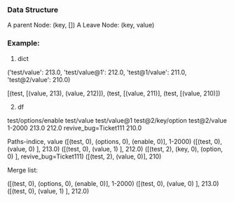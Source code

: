 ### Data Structure

A parent Node: (key, [])
A Leave Node: (key, value)

### Example:

1. dict

('test/value': 213.0, 'test/value@1': 212.0, 'test@1/value': 211.0, 'test@2/value': 210.0)

[(test, [(value, 213), (value, 212)]), (test, [(value, 211)], (test, [(value, 210)])
 
2. df

test/options/enable   test/value  test/value@1      test@2/key/option  test@2/value  
1-2000     213.0         212.0  revive_bug=Ticket111         210.0

Paths-indice, value
([(test, 0), (options, 0), (enable, 0)], 1-2000)
([(test, 0), (value, 0) ], 213.0)
([(test, 0), (value, 1) ], 212.0)
([(test, 2), (key, 0), (option, 0) ], revive_bug=Ticket111)
([(test, 2), (value, 0)], 210)


Merge list:

([(test, 0), (options, 0), (enable, 0)], 1-2000)
([(test, 0), (value, 0) ], 213.0)
([(test, 0), (value, 1) ], 212.0)
